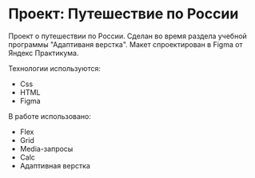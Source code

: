 # Проект: Путешествие по России
Проект о путешествии по России. Сделан во время раздела учебной программы "Адаптиваня верстка". Макет спpоектирован в Figma от Яндекс Практикума.

Технологии используются:
- Css
- HTML
- Figma

 В работе использовано:
* Flex
* Grid
* Media-запросы
* Calc
* Адаптивная верстка

